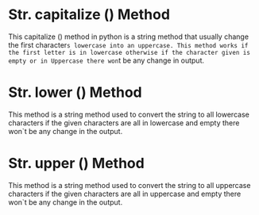# Str. capitalize () Method
This capitalize () method in python is a string method that usually change the first character`s lowercase into an uppercase.
This method works if the first letter is in lowercase otherwise if the character given is empty or in Uppercase there won`t be any change in output.
# Str. lower () Method
This method is a string method used to convert the string to all lowercase characters if the given characters are all in lowercase and empty there won`t be any change in the output.
# Str. upper () Method
This method is a string method used to convert the string to all uppercase characters if the given characters are all in uppercase and empty there won`t be any change in the output.